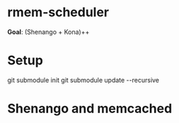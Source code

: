 # rmem-scheduler

**Goal**: (Shenango + Kona)++ 


# Setup 
git submodule init
git submodule update --recursive

# Shenango and memcached